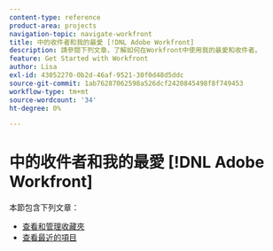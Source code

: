 ```yaml
---
content-type: reference
product-area: projects
navigation-topic: navigate-workfront
title: 中的收件者和我的最愛 [!DNL Adobe Workfront]
description: 請參閱下列文章，了解如何在Workfront中使用我的最愛和收件者。
feature: Get Started with Workfront
author: Lisa
exl-id: 43052270-0b2d-46af-9521-30f0d48d5ddc
source-git-commit: 1ab76287062598a526dcf2420845498f8f749453
workflow-type: tm+mt
source-wordcount: '34'
ht-degree: 0%

---
```


# 中的收件者和我的最愛 [!DNL Adobe Workfront]

本節包含下列文章：

* [查看和管理收藏夾](../../../workfront-basics/navigate-workfront/recent-and-favorites/view-and-manage-favorites.md)
* [查看最近的項目](../../../workfront-basics/navigate-workfront/recent-and-favorites/view-recent-items.md)
